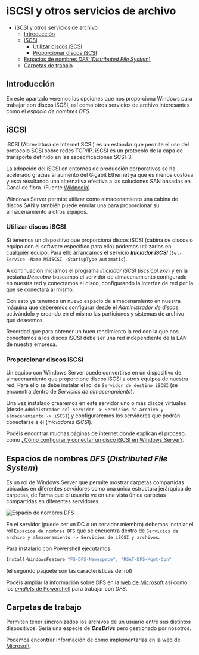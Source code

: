 # iSCSI y otros servicios de archivo
- [iSCSI y otros servicios de archivo](#iscsi-y-otros-servicios-de-archivo)
  - [Introducción](#introducción)
  - [iSCSI](#iscsi)
    - [Utilizar discos iSCSI](#utilizar-discos-iscsi)
    - [Proporcionar discos iSCSI](#proporcionar-discos-iscsi)
  - [Espacios de nombres _DFS_ (_Distributed File System_)](#espacios-de-nombres-dfs-distributed-file-system)
  - [Carpetas de trabajo](#carpetas-de-trabajo)

## Introducción
En este apartado veremos las opciones que nos proporciona Windows para trabajar con discos iSCSI, así como otros servicios de archivo interesantes como el _espacio de nombres DFS_.

## iSCSI
iSCSI (Abreviatura de Internet SCSI) es un estándar que permite el uso del protocolo SCSI sobre redes TCP/IP. iSCSI es un protocolo de la capa de transporte definido en las especificaciones SCSI-3.

La adopción del iSCSI en entornos de producción corporativos se ha acelerado gracias al aumento del Gigabit Ethernet ya que es menos costosa y está resultando una alternativa efectiva a las soluciones SAN basadas en Canal de fibra. (Fuente [Wikipedia](https://en.wikipedia.org/wiki/ISCSI)).

Windows Server permite utilizar como almacenamiento una cabina de discos SAN y también puede emular una para proporcionar su almacenamiento a otros equipos.

### Utilizar discos iSCSI
Si tenemos un dispositivo que proporciona discos iSCSI (cabina de discos o equipo con el software específico para ello) podemos utilizarlos en cualquier equipo. Para ello arrancamos el servicio **_Iniciador iSCSI_** (`Set-Service -Name MSiSCSI -StartupType Automatic`).

A continuación iniciamos el programa _iniciador iSCSI_ (_iscsicpl.exe_) y en la pestaña _Descubrir_ buscamos el servidor de almacenamiento configurado en nuestra red y conectamos el disco, configurando la interfaz de red por la que se conectará al mismo.

Con esto ya tenemos un nuevo espacio de almacenamiento en nuestra máquina que deberemos configurar desde el _Administrador de discos_, activándolo y creando en el mismo las particiones y sistemas de archivo que deseemos.

Recordad que para obtener un buen rendimiento la red con la que nos conectamos a los discos iSCSI debe ser una red independiente de la LAN de nuestra empresa.

### Proporcionar discos iSCSI
Un equipo con Windows Server puede convertirse en un dispositivo de almacenamiento que proporcione discos iSCSI a otros equipos de nuestra red. Para ello se debe instalar el rol de `Servidor de destino iSCSI` (se encuentra dentro de _Servicios de almacenamiento_).

Una vez instalado crearemos en este servidor uno o más discos virtuales (desde `Administrador del servidor -> Servicios de archivo y almacenamiento -> iSCSI`) y configuraremos los servidores que podrán conectarse a él (_iniciadores iSCSI_).

Podéis encontrar muchas páginas de internet donde explican el proceso, como [¿Cómo configurar y conectar un disco iSCSI en Windows Server?](https://informaticamadridmayor.es/tips/como-configurar-y-conectar-un-disco-iscsi-en-windows-server/).

## Espacios de nombres _DFS_ (_Distributed File System_)
Es un rol de Windows Server que permite mostrar carpetas compartidas ubicadas en diferentes servidores como una única estructura jerárquica de carpetas, de forma que el usuario ve en una vista única carpetas compartidas en diferentes servidores.

![Espacio de nombres DFS](https://learn.microsoft.com/es-es/windows-server/storage/dfs-namespaces/media/dfs-overview.png)

En el servidor (puede ser un DC o un servidor miembro) debemos instalar el rol `Espacios de nombres DFS` que se encuentra dentro de `Servicios de archivo y almacenamiento -> Servicios de iSCSI y archivos`.

Para instalarlo con Powershell ejecutamos:
```powershell
Install-WindowsFeature "FS-DFS-Namespace", "RSAT-DFS-Mgmt-Con"
```

(el segundo paquete son las características del rol)

Podéis ampliar la información sobre DFS en la [web de Microsoft](https://learn.microsoft.com/es-es/windows-server/storage/dfs-namespaces/dfs-overview) así como los [_cmdlets_ de Powershell](https://learn.microsoft.com/es-es/powershell/module/dfsn/?view=windowsserver2022-ps) para trabajar con _DFS_.

## Carpetas de trabajo
Permiten tener sincronizados los archivos de un usuario entre sus distintos dispositivos. Sería una especie de **_OneDrive_** pero gestionado por nosotros.

Podemos encontrar información de cómo implementarlas en la web de [Microsoft](https://docs.microsoft.com/es-es/windows-server/storage/work-folders/deploy-work-folders).
